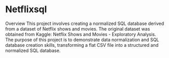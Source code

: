 # Netflixsql
Overview
This project involves creating a normalized SQL database derived from a dataset of Netflix shows and movies. The original dataset was obtained from Kaggle: Netflix Shows and Movies - Exploratory Analysis.
The purpose of this project is to demonstrate data normalization and SQL database creation skills, transforming a flat CSV file into a structured and normalized SQL database.
